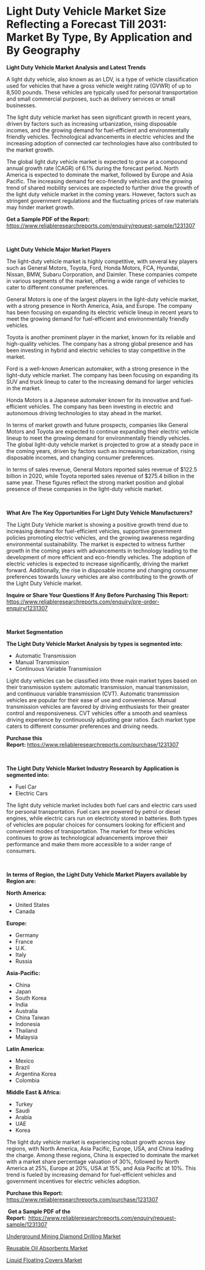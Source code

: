 <p><h1>Light Duty Vehicle Market Size Reflecting a Forecast Till 2031: Market By Type, By Application and By Geography</h1></p><p><strong>Light Duty Vehicle Market Analysis and Latest Trends</strong></p>
<p><p>A light duty vehicle, also known as an LDV, is a type of vehicle classification used for vehicles that have a gross vehicle weight rating (GVWR) of up to 8,500 pounds. These vehicles are typically used for personal transportation and small commercial purposes, such as delivery services or small businesses.</p><p>The light duty vehicle market has seen significant growth in recent years, driven by factors such as increasing urbanization, rising disposable incomes, and the growing demand for fuel-efficient and environmentally friendly vehicles. Technological advancements in electric vehicles and the increasing adoption of connected car technologies have also contributed to the market growth.</p><p>The global light duty vehicle market is expected to grow at a compound annual growth rate (CAGR) of 6.1% during the forecast period. North America is expected to dominate the market, followed by Europe and Asia Pacific. The increasing demand for eco-friendly vehicles and the growing trend of shared mobility services are expected to further drive the growth of the light duty vehicle market in the coming years. However, factors such as stringent government regulations and the fluctuating prices of raw materials may hinder market growth.</p></p>
<p><strong>Get a Sample PDF of the Report:&nbsp;</strong> <a href="https://www.reliableresearchreports.com/enquiry/request-sample/1231307">https://www.reliableresearchreports.com/enquiry/request-sample/1231307</a></p>
<p>&nbsp;</p>
<p><strong>Light Duty Vehicle Major Market Players</strong></p>
<p><p>The light-duty vehicle market is highly competitive, with several key players such as General Motors, Toyota, Ford, Honda Motors, FCA, Hyundai, Nissan, BMW, Subaru Corporation, and Daimler. These companies compete in various segments of the market, offering a wide range of vehicles to cater to different consumer preferences.</p><p>General Motors is one of the largest players in the light-duty vehicle market, with a strong presence in North America, Asia, and Europe. The company has been focusing on expanding its electric vehicle lineup in recent years to meet the growing demand for fuel-efficient and environmentally friendly vehicles.</p><p>Toyota is another prominent player in the market, known for its reliable and high-quality vehicles. The company has a strong global presence and has been investing in hybrid and electric vehicles to stay competitive in the market.</p><p>Ford is a well-known American automaker, with a strong presence in the light-duty vehicle market. The company has been focusing on expanding its SUV and truck lineup to cater to the increasing demand for larger vehicles in the market.</p><p>Honda Motors is a Japanese automaker known for its innovative and fuel-efficient vehicles. The company has been investing in electric and autonomous driving technologies to stay ahead in the market.</p><p>In terms of market growth and future prospects, companies like General Motors and Toyota are expected to continue expanding their electric vehicle lineup to meet the growing demand for environmentally friendly vehicles. The global light-duty vehicle market is projected to grow at a steady pace in the coming years, driven by factors such as increasing urbanization, rising disposable incomes, and changing consumer preferences.</p><p>In terms of sales revenue, General Motors reported sales revenue of $122.5 billion in 2020, while Toyota reported sales revenue of $275.4 billion in the same year. These figures reflect the strong market position and global presence of these companies in the light-duty vehicle market.</p></p>
<p>&nbsp;</p>
<p><strong>What Are The Key Opportunities For Light Duty Vehicle Manufacturers?</strong></p>
<p><p>The Light Duty Vehicle market is showing a positive growth trend due to increasing demand for fuel-efficient vehicles, supportive government policies promoting electric vehicles, and the growing awareness regarding environmental sustainability. The market is expected to witness further growth in the coming years with advancements in technology leading to the development of more efficient and eco-friendly vehicles. The adoption of electric vehicles is expected to increase significantly, driving the market forward. Additionally, the rise in disposable income and changing consumer preferences towards luxury vehicles are also contributing to the growth of the Light Duty Vehicle market.</p></p>
<p><strong>Inquire or Share Your Questions If Any Before Purchasing This Report:</strong> <a href="https://www.reliableresearchreports.com/enquiry/pre-order-enquiry/1231307">https://www.reliableresearchreports.com/enquiry/pre-order-enquiry/1231307</a></p>
<p>&nbsp;</p>
<p><strong>Market Segmentation</strong></p>
<p><strong>The Light Duty Vehicle Market Analysis by types is segmented into:</strong></p>
<p><ul><li>Automatic Transmission</li><li>Manual Transmission</li><li>Continuous Variable Transmission</li></ul></p>
<p><p>Light duty vehicles can be classified into three main market types based on their transmission system: automatic transmission, manual transmission, and continuous variable transmission (CVT). Automatic transmission vehicles are popular for their ease of use and convenience. Manual transmission vehicles are favored by driving enthusiasts for their greater control and responsiveness. CVT vehicles offer a smooth and seamless driving experience by continuously adjusting gear ratios. Each market type caters to different consumer preferences and driving needs.</p></p>
<p><strong>Purchase this Report:&nbsp;</strong><a href="https://www.reliableresearchreports.com/purchase/1231307">https://www.reliableresearchreports.com/purchase/1231307</a></p>
<p>&nbsp;</p>
<p><strong>The Light Duty Vehicle Market Industry Research by Application is segmented into:</strong></p>
<p><ul><li>Fuel Car</li><li>Electric Cars</li></ul></p>
<p><p>The light duty vehicle market includes both fuel cars and electric cars used for personal transportation. Fuel cars are powered by petrol or diesel engines, while electric cars run on electricity stored in batteries. Both types of vehicles are popular choices for consumers looking for efficient and convenient modes of transportation. The market for these vehicles continues to grow as technological advancements improve their performance and make them more accessible to a wider range of consumers.</p></p>
<p>&nbsp;</p>
<p><strong>In terms of Region, the Light Duty Vehicle Market Players available by Region are:</strong></p>
<p>
    <p> <strong> North America: </strong>
        <ul>
            <li>United States</li>
            <li>Canada</li>
        </ul>
        </p> 
    <p> <strong> Europe: </strong>
        <ul>
            <li>Germany</li>
            <li>France</li>
            <li>U.K.</li>
            <li>Italy</li>
            <li>Russia</li>
        </ul>
        </p> 
    <p> <strong> Asia-Pacific: </strong>
        <ul>
            <li>China</li>
            <li>Japan</li>
            <li>South Korea</li>
            <li>India</li>
            <li>Australia</li>
            <li>China Taiwan</li>
            <li>Indonesia</li>
            <li>Thailand</li>
            <li>Malaysia</li>
        </ul>
        </p> 
    <p> <strong> Latin America: </strong>
        <ul>
            <li>Mexico</li>
            <li>Brazil</li>
            <li>Argentina Korea</li>
            <li>Colombia</li>
        </ul>
        </p> 
    <p> <strong> Middle East & Africa: </strong>
        <ul>
            <li>Turkey</li>
            <li>Saudi</li>
            <li>Arabia</li>
            <li>UAE</li>
            <li>Korea</li>
        </ul>
    </p>
    </p>
<p><p>The light duty vehicle market is experiencing robust growth across key regions, with North America, Asia Pacific, Europe, USA, and China leading the charge. Among these regions, China is expected to dominate the market with a market share percentage valuation of 30%, followed by North America at 25%, Europe at 20%, USA at 15%, and Asia Pacific at 10%. This trend is fueled by increasing demand for fuel-efficient vehicles and government incentives for electric vehicles adoption.</p></p>
<p><strong>Purchase this Report: </strong><a href="https://www.reliableresearchreports.com/purchase/1231307">https://www.reliableresearchreports.com/purchase/1231307</a></p>
<p>&nbsp;<strong>Get a Sample PDF of the Report:&nbsp;&nbsp;</strong><a href="https://www.reliableresearchreports.com/enquiry/request-sample/1231307">https://www.reliableresearchreports.com/enquiry/request-sample/1231307</a></p>
<p><strong></strong></p>
<p><p><a href="https://view.publitas.com/reportprime-1/underground-mining-diamond-drilling-market-research-report-unlocks-analysis-on-the-market-financial-status-market-size-and-market-revenue-upto-2030/">Underground Mining Diamond Drilling Market</a></p><p><a href="https://view.publitas.com/reportprime-1/reusable-oil-absorbents-market-research-report-provides-thorough-industry-overview-which-offers-an-in-depth-analysis-of-product-trends-and-new-market-divisions/">Reusable Oil Absorbents Market</a></p><p><a href="https://view.publitas.com/reportprime-1/liquid-floating-covers-market-insights-market-players-and-forecast-till-2030/">Liquid Floating Covers Market</a></p></p>